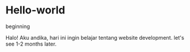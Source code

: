 # Hello-world
beginning

Halo!
Aku andika, hari ini ingin belajar tentang website development. let's see 1-2 months later.
